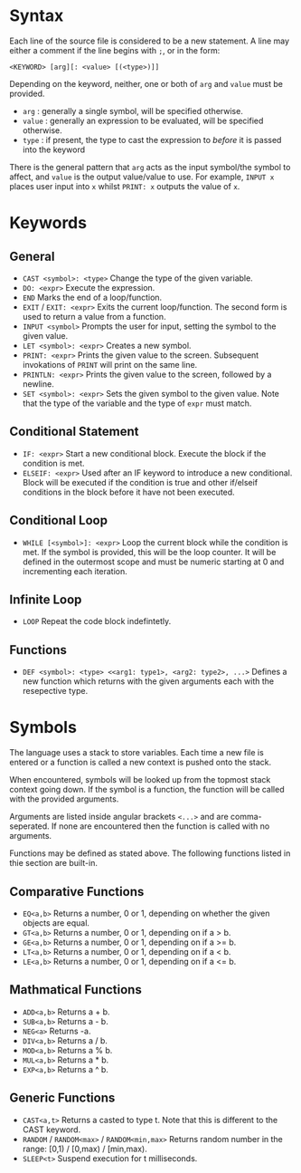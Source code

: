 # Syntax
Each line of the source file is considered to be a new statement. A line may either a comment if the line begins with `;`, or in the form:

`<KEYWORD> [arg][: <value> [(<type>)]]`

Depending on the keyword, neither, one or both of `arg` and `value` must be provided.
- `arg` : generally a single symbol, will be specified otherwise.
- `value` : generally an expression to be evaluated, will be specified otherwise.
- `type` : if present, the type to cast the expression to *before* it is passed into the keyword

There is the general pattern that `arg` acts as the input symbol/the symbol to affect, and `value` is the output value/value to use. For example, `INPUT x` places user input into `x` whilst `PRINT: x` outputs the value of `x`.

# Keywords

## General

- `CAST <symbol>: <type>`
Change the type of the given variable.
- `DO: <expr>`
Execute the expression.
- `END`
Marks the end of a loop/function.
- `EXIT` / `EXIT: <expr>`
Exits the current loop/function. The second form is used to return a value from a function.
- `INPUT <symbol>`
Prompts the user for input, setting the symbol to the given value.
- `LET <symbol>: <expr>`
Creates a new symbol.
- `PRINT: <expr>`
Prints the given value to the screen. Subsequent invokations of `PRINT` will print on the same line.
- `PRINTLN: <expr>`
Prints the given value to the screen, followed by a newline.
- `SET <symbol>: <expr>`
Sets the given symbol to the given value. Note that the type of the variable and the type of `expr` must match.

## Conditional Statement

- `IF: <expr>`
Start a new conditional block. Execute the block if the condition is met.
- `ELSEIF: <expr>`
Used after an IF keyword to introduce a new conditional. Block will be executed if the condition is true and other if/elseif conditions in the block before it have not been executed.

## Conditional Loop

- `WHILE [<symbol>]: <expr>`
Loop the current block while the condition is met.
If the symbol is provided, this will be the loop counter. It will be defined in the outermost scope and must be numeric starting at 0 and incrementing each iteration.

## Infinite Loop

- `LOOP`
Repeat the code block indefintetly.

## Functions

- `DEF <symbol>: <type> <<arg1: type1>, <arg2: type2>, ...>`
Defines a new function which returns <type> with the given arguments each with the resepective type.

# Symbols

The language uses a stack to store variables. Each time a new file is entered or a function is called a new context is pushed onto the stack.

When encountered, symbols will be looked up from the topmost stack context going down. If the symbol is a function, the function will be called with the provided arguments.

Arguments are listed inside angular brackets `<...>` and are comma-seperated. If none are encountered then the function is called with no arguments.

Functions may be defined as stated above. The following functions listed in thie section are built-in.

## Comparative Functions

- `EQ<a,b>`
Returns a number, 0 or 1, depending on whether the given objects are equal.
- `GT<a,b>`
Returns a number, 0 or 1, depending on if a > b.
- `GE<a,b>`
Returns a number, 0 or 1, depending on if a >= b.
- `LT<a,b>`
Returns a number, 0 or 1, depending on if a < b.
- `LE<a,b>`
Returns a number, 0 or 1, depending on if a <= b.

## Mathmatical Functions

- `ADD<a,b>`
Returns a + b.
- `SUB<a,b>`
Returns a - b.
- `NEG<a>`
Returns -a.
- `DIV<a,b>`
Returns a / b.
- `MOD<a,b>`
Returns a % b.
- `MUL<a,b>`
Returns a * b.
- `EXP<a,b>`
Returns a ^ b.

## Generic Functions

- `CAST<a,t>`
Returns a casted to type t.
Note that this is different to the CAST keyword.
- `RANDOM` / `RANDOM<max>` / `RANDOM<min,max>`
Returns random number in the range: [0,1) / [0,max) / [min,max).
- `SLEEP<t>`
Suspend execution for t milliseconds.

